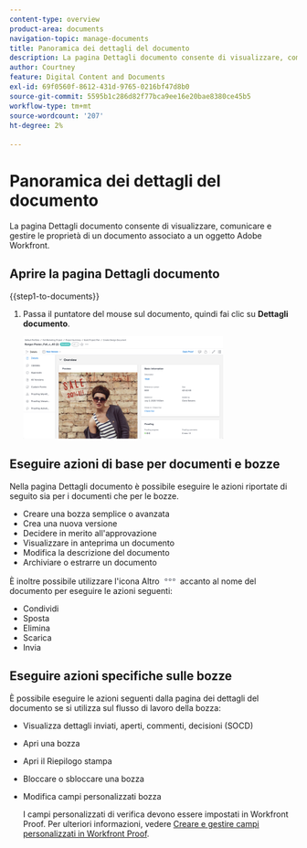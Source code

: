 ```yaml
---
content-type: overview
product-area: documents
navigation-topic: manage-documents
title: Panoramica dei dettagli del documento
description: La pagina Dettagli documento consente di visualizzare, comunicare e gestire le proprietà di un documento associato a un oggetto Adobe Workfront.
author: Courtney
feature: Digital Content and Documents
exl-id: 69f0560f-8612-431d-9765-0216bf47d8b0
source-git-commit: 5595b1c286d82f77bca9ee16e20bae8380ce45b5
workflow-type: tm+mt
source-wordcount: '207'
ht-degree: 2%

---
```


# Panoramica dei dettagli del documento

La pagina Dettagli documento consente di visualizzare, comunicare e gestire le proprietà di un documento associato a un oggetto Adobe Workfront.

## Aprire la pagina Dettagli documento

{{step1-to-documents}}

1. Passa il puntatore del mouse sul documento, quindi fai clic su **Dettagli documento**.

   ![Dettagli documento](assets/document-details-350x179.png)

## Eseguire azioni di base per documenti e bozze

Nella pagina Dettagli documento è possibile eseguire le azioni riportate di seguito sia per i documenti che per le bozze.

* Creare una bozza semplice o avanzata
* Crea una nuova versione
* Decidere in merito all&#39;approvazione
* Visualizzare in anteprima un documento
* Modifica la descrizione del documento
* Archiviare o estrarre un documento

È inoltre possibile utilizzare l&#39;icona Altro ![Altro menu](assets/more-icon.png) accanto al nome del documento per eseguire le azioni seguenti:

* Condividi
* Sposta
* Elimina
* Scarica
* Invia

## Eseguire azioni specifiche sulle bozze

È possibile eseguire le azioni seguenti dalla pagina dei dettagli del documento se si utilizza sul flusso di lavoro della bozza:

* Visualizza dettagli inviati, aperti, commenti, decisioni (SOCD)
* Apri una bozza
* Apri il Riepilogo stampa
* Bloccare o sbloccare una bozza
* Modifica campi personalizzati bozza

  I campi personalizzati di verifica devono essere impostati in Workfront Proof. Per ulteriori informazioni, vedere [Creare e gestire campi personalizzati in Workfront Proof](../../workfront-proof/wp-acct-admin/account-settings/create-and-manage-custom-fields.md).
